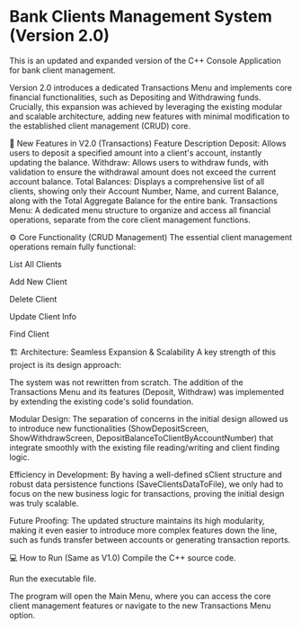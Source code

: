 # Bank Clients Management System (Version 2.0)
This is an updated and expanded version of the C++ Console Application for bank client management.

Version 2.0 introduces a dedicated Transactions Menu and implements core financial functionalities, such as Depositing and Withdrawing funds. Crucially, this expansion was achieved by leveraging the existing modular and scalable architecture, adding new features with minimal modification to the established client management (CRUD) core.

🎯 New Features in V2.0 (Transactions)
Feature	Description
Deposit:	Allows users to deposit a specified amount into a client's account, instantly updating the balance.
Withdraw:	Allows users to withdraw funds, with validation to ensure the withdrawal amount does not exceed the current account balance.
Total Balances:	Displays a comprehensive list of all clients, showing only their Account Number, Name, and current Balance, along with the Total Aggregate Balance for the entire bank.
Transactions Menu:	A dedicated menu structure to organize and access all financial operations, separate from the core client management functions.

⚙️ Core Functionality (CRUD Management)
The essential client management operations remain fully functional:

List All Clients

Add New Client

Delete Client

Update Client Info

Find Client

🏗️ Architecture: Seamless Expansion & Scalability
A key strength of this project is its design approach:

The system was not rewritten from scratch. The addition of the Transactions Menu and its features (Deposit, Withdraw) was implemented by extending the existing code's solid foundation.

Modular Design: The separation of concerns in the initial design allowed us to introduce new functionalities (ShowDepositScreen, ShowWithdrawScreen, DepositBalanceToClientByAccountNumber) that integrate smoothly with the existing file reading/writing and client finding logic.

Efficiency in Development: By having a well-defined sClient structure and robust data persistence functions (SaveClientsDataToFile), we only had to focus on the new business logic for transactions, proving the initial design was truly scalable.

Future Proofing: The updated structure maintains its high modularity, making it even easier to introduce more complex features down the line, such as funds transfer between accounts or generating transaction reports.

💻 How to Run (Same as V1.0)
Compile the C++ source code.

Run the executable file.

The program will open the Main Menu, where you can access the core client management features or navigate to the new Transactions Menu option.


